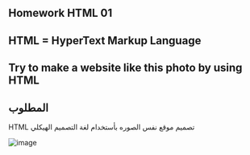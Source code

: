 ## Homework HTML 01
## HTML = HyperText Markup Language
## Try to make a website like this photo by using HTML 
## المطلوب
 HTML تصميم موقع نفس الصوره بأستخدام لغة التصميم الهيكلي 

![image](./hw-img)